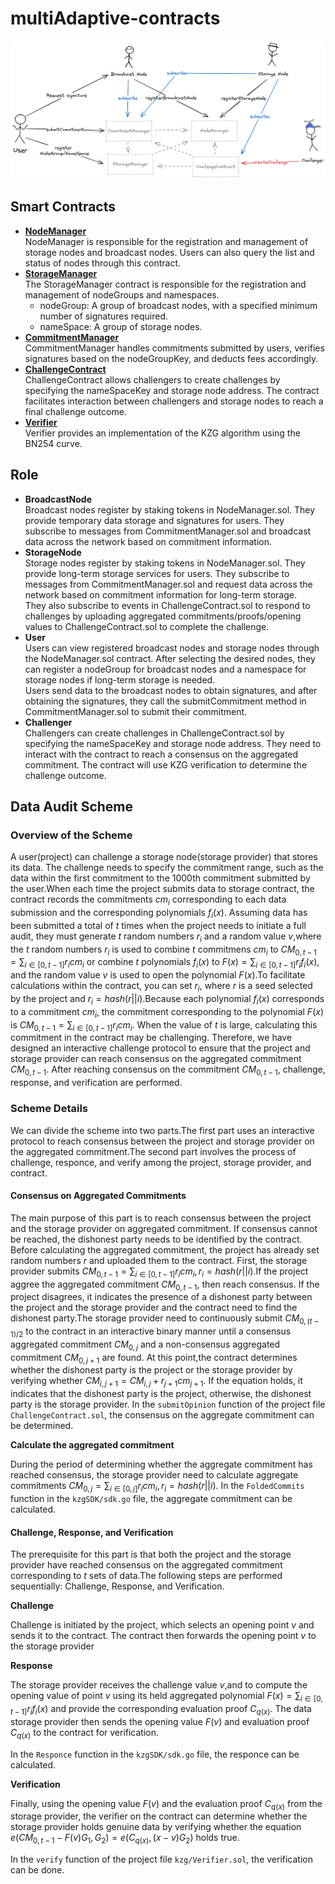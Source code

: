# multiAdaptive-contracts
![img.png](img.png)

## Smart Contracts

- **[NodeManager](https://github.com/MultiAdaptive/multiAdaptive-contracts/blob/master/src/NodeManager.sol)**  
  NodeManager is responsible for the registration and management of storage nodes and broadcast nodes. Users can also query the list and status of nodes through this contract.
- **[StorageManager](https://github.com/MultiAdaptive/multiAdaptive-contracts/blob/master/src/StorageManager.sol)**   
  The StorageManager contract is responsible for the registration and management of nodeGroups and namespaces.
    - nodeGroup: A group of broadcast nodes, with a specified minimum number of signatures required.
    - nameSpace: A group of storage nodes.
- **[CommitmentManager](https://github.com/MultiAdaptive/multiAdaptive-contracts/blob/master/src/CommitmentManager.sol)**   
  CommitmentManager handles commitments submitted by users, verifies signatures based on the nodeGroupKey, and deducts fees accordingly.
- **[ChallengeContract](https://github.com/MultiAdaptive/multiAdaptive-contracts/blob/master/src/ChallengeContract.sol)**  
  ChallengeContract allows challengers to create challenges by specifying the nameSpaceKey and storage node address. The contract facilitates interaction between challengers and storage nodes to reach a final challenge outcome.
- **[Verifier](https://github.com/MultiAdaptive/multiAdaptive-contracts/blob/master/src/kzg/Verifier.sol)**  
  Verifier provides an implementation of the KZG algorithm using the BN254 curve.

## Role
- **BroadcastNode**  
  Broadcast nodes register by staking tokens in NodeManager.sol. They provide temporary data storage and signatures for users. They subscribe to messages from CommitmentManager.sol and broadcast data across the network based on commitment information.
- **StorageNode**  
  Storage nodes register by staking tokens in NodeManager.sol. They provide long-term storage services for users. They subscribe to messages from CommitmentManager.sol and request data across the network based on commitment information for long-term storage.  
  They also subscribe to events in ChallengeContract.sol to respond to challenges by uploading aggregated commitments/proofs/opening values to ChallengeContract.sol to complete the challenge.
- **User**  
  Users can view registered broadcast nodes and storage nodes through the NodeManager.sol contract. After selecting the desired nodes, they can register a nodeGroup for broadcast nodes and a namespace for storage nodes if long-term storage is needed.  
  Users send data to the broadcast nodes to obtain signatures, and after obtaining the signatures, they call the submitCommitment method in CommitmentManager.sol to submit their commitment.
- **Challenger**  
  Challengers can create challenges in ChallengeContract.sol by specifying the nameSpaceKey and storage node address. They need to interact with the contract to reach a consensus on the aggregated commitment. The contract will use KZG verification to determine the challenge outcome.

## Data Audit Scheme

### Overview of the Scheme

A user(project) can challenge a storage node(storage provider) that stores its data. The challenge needs to specify the commitment range, such as the data within the first commitment to the 1000th commitment submitted by the user.When each time the project submits data to storage contract, the contract records the commitments $cm_i$ corresponding to each data submission and the corresponding polynomials $f_i(x)$. Assuming data has been submitted a total of $t$ times when the project needs to initiate a full audit, they must generate $t$ random numbers $r_i$ and a random value $v$,where the $t$ random numbers $r_i$ is used to combine $t$ commitmens $cm_i$ to $CM_{0,t-1}=\sum_{i\in [0,t-1]}r_icm_i$ or combine $t$ polynomials $f_i(x)$ to $F(x)=\sum_{i\in [0,t-1]}r_if_i(x)$, and the random value $v$ is used to open the polynomial $F(x)$.To facilitate calculations within the contract, you can set $r_i$, where $r$ is a seed selected by the project and $r_i=hash(r||i)$.Because each polynomial $f_i(x)$ corresponds to a commitment $cm_i$, the commitment corresponding to the polynomial $F(x)$ is $CM_{0,t-1}=\sum_{i\in [0,t-1]}r_icm_i$. When the value of $t$ is large, calculating this commitment in the contract may be challenging. Therefore, we have designed an interactive challenge protocol to ensure that the project and storage provider can reach consensus on the aggregated commitment $CM_{0,t-1}$. After reaching consensus on the commitment $CM_{0,t-1}$, challenge, response, and verification are performed.

### Scheme Details

We can divide the scheme into two parts.The first part uses an interactive protocol to reach consensus between the project and storage provider on the aggregated commitment.The second part involves the process of challenge, responce, and verify among the project, storage provider, and contract.

#### Consensus on Aggregated Commitments

The main purpose of this part is to reach consensus  between the project and the storage provider on aggregated commitment. If consensus cannot be reached, the dishonest party needs to be identified by the contract. Before calculating the aggregated commitment, the project has already set random numbers $r$ and uploaded them to the contract.
First, the storage provider submits $CM_{0,t-1}=\sum_{i\in [0,t-1]}r_i cm_i,r_i=hash(r||i)$.If the project aggree the aggregated commitment $CM_{0,t-1}$, then reach consensus. If the project disagrees, it indicates the presence of a dishonest party between the project and the storage provider and the contract need to find the dishonest party.The storage provider need to continuously submit $CM_{0,(t-1)/2}$ to the contract in an interactive binary manner until a consensus aggregated commitment $CM_{0,j}$ and a non-consensus aggregated commitment $CM_{0,j+1}$ are found. At this point,the contract determines whether the dishonest party is the project or the storage provider by verifying whether $CM_{i,j+1}=CM_{i,j}+r_{j+1}cm_{j+1}$. If the equation holds, it indicates that the dishonest party is the project, otherwise, the dishonest party is the storage provider.
In the `submitOpinion` function of the project file `ChallengeContract.sol`, the consensus on the aggregate commitment can be determined.

**Calculate the aggregated commitment**

During the period of determining whether the aggregate commitment has reached consensus, the storage provider  need to calculate aggregate commitments $CM_{0,j}=\sum_{i\in [0,j]}r_i cm_i,r_i=hash(r||i)$.
In the `FoldedCommits` function in the `kzgSDK/sdk.go` file, the aggregate commitment can be calculated.

#### Challenge, Response, and Verification

The prerequisite for this part is that both the project and the storage provider have reached consensus on the aggregated commitment corresponding to $t$ sets of data.The following steps are performed sequentially: Challenge, Response, and Verification.

**Challenge**

Challenge is initiated by the project, which selects an opening point $v$ and sends it to the contract. The contract then forwards the opening point $v$ to the  storage provider

**Response**

The storage provider receives the challenge value $v$,and to compute the opening value of point $v$ using its held aggregated polynomial $F(x)=\sum_{i\in[0,t-1]}r_i f_i(x)$ and provide the corresponding evaluation proof $C_{q(x)}$. The data storage provider then sends the opening value $F(v)$ and evaluation proof $C_{q(x)}$ to the contract for verification.

In the `Responce` function in the `kzgSDK/sdk.go` file, the responce can be calculated.


**Verification**

Finally, using the opening value $F(v)$ and the evaluation proof $C_{q(x)}$ from the storage provider, the verifier on the contract can determine whether the storage provider holds genuine data by verifying whether the equation $e(CM_{0,t-1}-F(v)G_1, G_2) = e(C_{q(x)}, (x-v)G_2)$ holds true. 

In the `verify` function of the project file `kzg/Verifier.sol`, the verification can be done.




